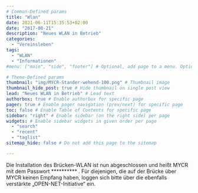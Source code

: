 ```yaml
---
# Common-Defined params
title: "Wlan"
date: 2021-06-11T15:35:53+02:00
date: "2017-08-21"
description: "Neues WLAN in Betrieb"
categories:
  - "Vereinsleben"
tags:
  - "WLAN"
  - "Informationen"
#menu: ["main", "side", "footer"] # Optional, add page to a menu. Options: main, side, footer

# Theme-Defined params
thumbnail: "img/MYCR-Stander-wehend-100.png" # Thumbnail image
thumbnail_hide_post: true # Hide thumbnail on single post view
lead: "Neues WLAN in Betrieb" # Lead text
authorbox: true # Enable authorbox for specific page
pager: true # Enable pager navigation (prev/next) for specific page
toc: false # Enable Table of Contents for specific page
sidebar: "right" # Enable sidebar (on the right side) per page
widgets: # Enable sidebar widgets in given order per page
  - "search"
  - "recent"
  - "taglist"
sitemap_hide: false # Do not add this page to the sitemap

---
```


Die Installation des Brücken-WLAN ist nun abgeschlossen und heißt MYCR mit dem Passwort ********** . Für diejenigen, die auf der Brücke über MYCR keinen Empfang haben, loggen sich bitte über die ebenfalls verstärkte „OPEN-NET-Initiative“ ein.
